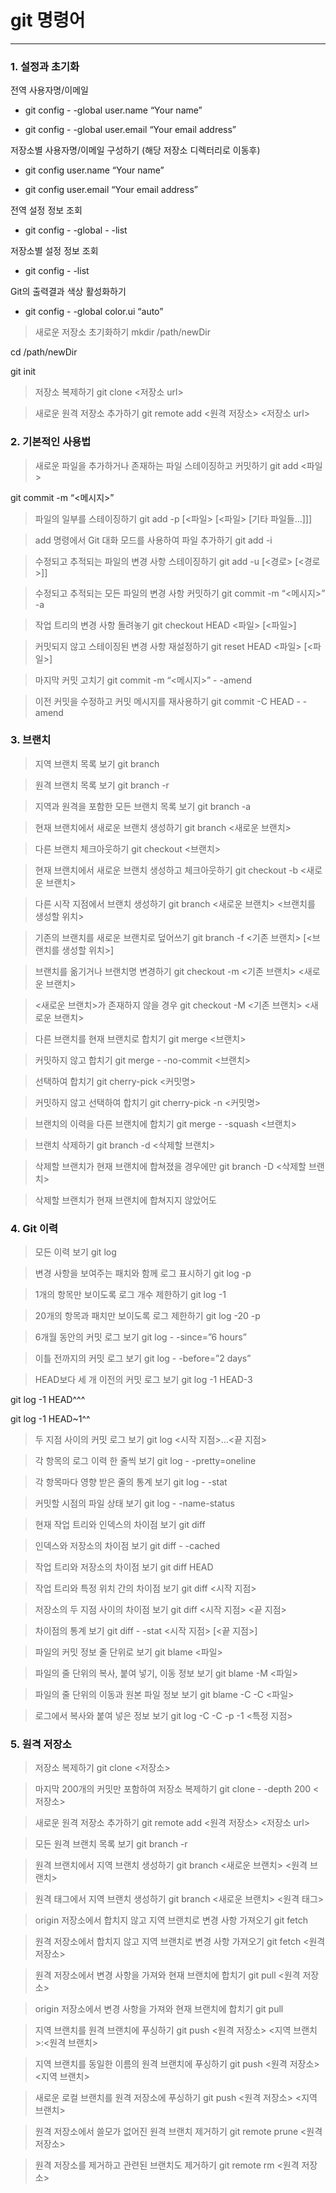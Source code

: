 # git 명령어
---
### 1. 설정과 초기화
전역 사용자명/이메일 

* git config - -global user.name “Your name”

* git config - -global user.email “Your email address”

저장소별 사용자명/이메일 구성하기 (해당 저장소 디렉터리로 이동후)
* git config user.name “Your name”

* git config user.email “Your email address”

전역 설정 정보 조회
* git config - -global - -list

저장소별 설정 정보 조회
* git config - -list

Git의 출력결과 색상 활성화하기
* git config - -global color.ui “auto”

> 새로운 저장소 초기화하기
mkdir /path/newDir

cd /path/newDir

git init

> 저장소 복제하기
git clone <저장소 url>

> 새로운 원격 저장소 추가하기
git remote add <원격 저장소> <저장소 url>

### 2. 기본적인 사용법
> 새로운 파일을 추가하거나 존재하는 파일 스테이징하고 커밋하기
git add <파일>

git commit -m “<메시지>”

> 파일의 일부를 스테이징하기
git add -p [<파일> [<파일> [기타 파일들…]]]

> add 명령에서 Git 대화 모드를 사용하여 파일 추가하기
git add -i

> 수정되고 추적되는 파일의 변경 사항 스테이징하기
git add -u [<경로> [<경로>]]

> 수정되고 추적되는 모든 파일의 변경 사항 커밋하기
git commit -m “<메시지>” -a

> 작업 트리의 변경 사항 돌려놓기
git checkout HEAD <파일> [<파일>]

> 커밋되지 않고 스테이징된 변경 사항 재설정하기
git reset HEAD <파일> [<파일>]

> 마지막 커밋 고치기
git commit -m “<메시지>” - -amend

> 이전 커밋을 수정하고 커밋 메시지를 재사용하기
git commit -C HEAD - -amend

### 3. 브랜치
> 지역 브랜치 목록 보기
git branch

> 원격 브랜치 목록 보기
git branch -r

> 지역과 원격을 포함한 모든 브랜치 목록 보기
git branch -a

> 현재 브랜치에서 새로운 브랜치 생성하기
git branch <새로운 브랜치>

> 다른 브랜치 체크아웃하기
git checkout <브랜치>

> 현재 브랜치에서 새로운 브랜치 생성하고 체크아웃하기
git checkout -b <새로운 브랜치>

> 다른 시작 지점에서 브랜치 생성하기
git branch <새로운 브랜치> <브랜치를 생성할 위치>

> 기존의 브랜치를 새로운 브랜치로 덮어쓰기
git branch -f <기존 브랜치> [<브랜치를 생성할 위치>]

> 브랜치를 옮기거나 브랜치명 변경하기
git checkout -m <기존 브랜치> <새로운 브랜치>

> <새로운 브랜치>가 존재하지 않을 경우
git checkout -M <기존 브랜치> <새로운 브랜치>

> 다른 브랜치를 현재 브랜치로 합치기
git merge <브랜치>

> 커밋하지 않고 합치기
git merge - -no-commit <브랜치>

> 선택하여 합치기
git cherry-pick <커밋명>

> 커밋하지 않고 선택하여 합치기
git cherry-pick -n <커밋명>

> 브랜치의 이력을 다른 브랜치에 합치기
git merge - -squash <브랜치>

> 브랜치 삭제하기
git branch -d <삭제할 브랜치>

> 삭제할 브랜치가 현재 브랜치에 합쳐졌을 경우에만
git branch -D <삭제할 브랜치>

> 삭제할 브랜치가 현재 브랜치에 합쳐지지 않았어도

### 4. Git 이력
> 모든 이력 보기
git log

> 변경 사항을 보여주는 패치와 함께 로그 표시하기
git log -p

> 1개의 항목만 보이도록 로그 개수 제한하기
git log -1

> 20개의 항목과 패치만 보이도록 로그 제한하기
git log -20 -p

> 6개월 동안의 커밋 로그 보기
git log - -since=”6 hours”

> 이틀 전까지의 커밋 로그 보기
git log - -before=”2 days”

> HEAD보다 세 개 이전의 커밋 로그 보기
git log -1 HEAD-3

git log -1 HEAD^^^

git log -1 HEAD~1^^

> 두 지점 사이의 커밋 로그 보기
git log <시작 지점>…<끝 지점>

> 각 항목의 로그 이력 한 줄씩 보기
git log - -pretty=oneline

> 각 항목마다 영향 받은 줄의 통계 보기
git log - -stat

> 커밋할 시점의 파일 상태 보기
git log - -name-status

> 현재 작업 트리와 인덱스의 차이점 보기
git diff

> 인덱스와 저장소의 차이점 보기
git diff - -cached

> 작업 트리와 저장소의 차이점 보기
git diff HEAD

> 작업 트리와 특정 위치 간의 차이점 보기
git diff <시작 지점>

> 저장소의 두 지점 사이의 차이점 보기
git diff <시작 지점> <끝 지점>

> 차이점의 통계 보기
git diff - -stat <시작 지점> [<끝 지점>]

> 파일의 커밋 정보 줄 단위로 보기
git blame <파일>

> 파일의 줄 단위의 복사, 붙여 넣기, 이동 정보 보기
git blame -M <파일>

> 파일의 줄 단위의 이동과 원본 파일 정보 보기
git blame -C -C <파일>

> 로그에서 복사와 붙여 넣은 정보 보기
git log -C -C -p -1 <특정 지점>

### 5. 원격 저장소
> 저장소 복제하기
git clone <저장소>

> 마지막 200개의 커밋만 포함하여 저장소 복제하기
git clone - -depth 200 <저장소>

> 새로운 원격 저장소 추가하기
git remote add <원격 저장소> <저장소 url>

> 모든 원격 브랜치 목록 보기
git branch -r

> 원격 브랜치에서 지역 브랜치 생성하기
git branch <새로운 브랜치> <원격 브랜치>

> 원격 태그에서 지역 브랜치 생성하기
git branch <새로운 브랜치> <원격 태그>

> origin 저장소에서 합치지 않고 지역 브랜치로 변경 사항 가져오기
git fetch

> 원격 저장소에서 합치지 않고 지역 브랜치로 변경 사항 가져오기
git fetch <원격 저장소>

> 원격 저장소에서 변경 사항을 가져와 현재 브랜치에 합치기
git pull <원격 저장소>

> origin 저장소에서 변경 사항을 가져와 현재 브랜치에 합치기
git pull

> 지역 브랜치를 원격 브랜치에 푸싱하기
git push <원격 저장소> <지역 브랜치>:<원격 브랜치>

> 지역 브랜치를 동일한 이름의 원격 브랜치에 푸싱하기
git push <원격 저장소> <지역 브랜치>

> 새로운 로컬 브랜치를 원격 저장소에 푸싱하기
git push <원격 저장소> <지역 브랜치>

> 원격 저장소에서 쓸모가 없어진 원격 브랜치 제거하기
git remote prune <원격 저장소>

> 원격 저장소를 제거하고 관련된 브랜치도 제거하기
git remote rm <원격 저장소>
